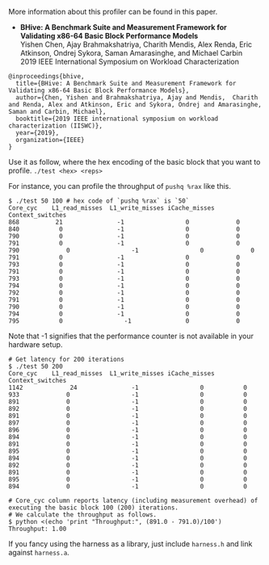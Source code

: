 More information about this profiler can be found in this paper.
* **BHive: A Benchmark Suite and Measurement Framework for Validating x86-64 Basic Block Performance Models**</br>
  Yishen Chen, Ajay Brahmakshatriya, Charith Mendis, Alex Renda, Eric Atkinson, Ondrej Sykora, Saman Amarasinghe, and Michael Carbin</br>
  2019 IEEE International Symposium on Workload Characterization</br>


```
@inproceedings{bhive,
  title={BHive: A Benchmark Suite and Measurement Framework for Validating x86-64 Basic Block Performance Models},
  author={Chen, Yishen and Brahmakshatriya, Ajay and Mendis,  Charith and Renda, Alex and Atkinson, Eric and Sykora, Ondrej and Amarasinghe, Saman and Carbin, Michael},
  booktitle={2019 IEEE international symposium on workload characterization (IISWC)},
  year={2019},
  organization={IEEE}
}
```


Use it as follow, where <hex> the hex encoding of the basic block that you want to profile.
`./test <hex> <reps>`

For instance, you can profile the throughput of `pushq %rax` like this. 

```
$ ./test 50 100 # hex code of `pushq %rax` is `50`
Core_cyc	L1_read_misses	L1_write_misses	iCache_misses	Context_switches
868	         21	              -1	             0	           0
840	          0	              -1	             0	           0
790	          0	              -1	             0	           0
791	          0	              -1	             0	           0
790          	0	              -1	             0	           0
791	          0	              -1	             0	           0
793	          0	              -1	             0	           0
791	          0	              -1	             0	           0
793	          0	              -1	             0	           0
794	          0	              -1	             0	           0
792	          0	              -1	             0	           0
791	          0	              -1	             0	           0
790	          0	              -1	             0	           0
794	          0	              -1	             0	           0
795	          0             	-1	             0	           0
```

Note that -1 signifies that the performance counter is not available in your hardware setup.

```
# Get latency for 200 iterations 
$ ./test 50 200
Core_cyc	L1_read_misses	L1_write_misses	iCache_misses	Context_switches
1142	         24	              -1	             0	         0
933	            0	              -1	             0	         0
891	            0	              -1	             0	         0
892	            0	              -1	             0	         0
891	            0	              -1	             0	         0
897	            0	              -1	             0	         0
896	            0	              -1	             0	         0
894	            0	              -1	             0	         0
891	            0	              -1	             0	         0
895	            0	              -1	             0	         0
894	            0	              -1	             0	         0
892	            0	              -1	             0	         0
891	            0	              -1	             0	         0
895	            0	              -1	             0	         0
894	            0	              -1	             0	         0

# Core_cyc column reports latency (including measurement overhead) of executing the basic block 100 (200) iterations.
# We calculate the throughput as follows.
$ python <(echo 'print "Throughput:", (891.0 - 791.0)/100')
Throughput: 1.00
```

If you fancy using the harness as a library, just include `harness.h` and link against `harness.a`.
